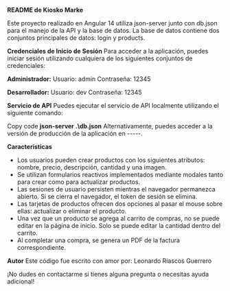 **README de Kiosko Marke**

Este proyecto realizado en Angular 14 utiliza json-server junto con db.json para el manejo de la API y la base de datos. La base de datos contiene dos conjuntos principales de datos: login y products.

**Credenciales de Inicio de Sesión**
Para acceder a la aplicación, puedes iniciar sesión utilizando cualquiera de los siguientes conjuntos de credenciales:

**Administrador:**
Usuario: admin
Contraseña: 12345

**Desarrollador:**
Usuario: dev
Contraseña: 12345

**Servicio de API**
Puedes ejecutar el servicio de API localmente utilizando el siguiente comando:

Copy code
**json-server .\db.json**
Alternativamente, puedes acceder a la versión de producción de la aplicación en -----.

**Características**

- Los usuarios pueden crear productos con los siguientes atributos: nombre, precio, descripción, cantidad y una imagen.
- Se utilizan formularios reactivos implementados mediante modales tanto para crear como para actualizar productos.
- Las sesiones de usuario persisten mientras el navegador permanezca abierto. Si se cierra el navegador, el token de sesión se elimina.
- Las tarjetas de productos ofrecen dos opciones al pasar el mouse sobre ellas: actualizar o eliminar el producto.
- Una vez que un producto se agrega al carrito de compras, no se puede editar en la página de inicio. Solo se puede editar la cantidad dentro del carrito.
- Al completar una compra, se genera un PDF de la factura correspondiente.

**Autor**
Este código fue escrito con amor por: Leonardo Riascos Guerrero

¡No dudes en contactarme si tienes alguna pregunta o necesitas ayuda adicional!
